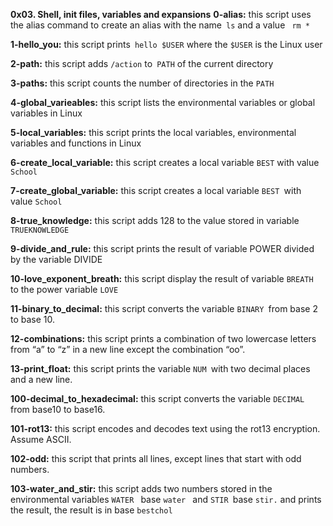 **0x03. Shell, init files, variables and expansions**
**0-alias:** this script uses the alias command to create an alias with the name` ls` and a value ` rm *` 

**1-hello_you:** this script prints` hello $USER` where the `$USER` is the Linux user

**2-path:** this script adds `/action` to` PATH` of the current directory 

**3-paths:** this script counts the number of directories in the `PATH`

**4-global_varieables:** this script lists the environmental variables or global variables in Linux

**5-local_variables:** this script prints the local variables, environmental variables and functions in Linux

**6-create_local_variable:** this script creates a local variable `BEST` with value `School `

**7-create_global_variable:** this script creates a local variable `BEST `with value `School `

**8-true_knowledge:** this script adds 128 to the value stored in variable `TRUEKNOWLEDGE `

**9-divide_and_rule:** this script prints the result of  variable POWER divided by the variable DIVIDE

**10-love_exponent_breath:** this script display the result of variable `BREATH `to the power variable `LOVE`

**11-binary_to_decimal:** this script converts the variable `BINARY `from base 2 to base 10.

**12-combinations:** this script prints a combination of  two lowercase letters from “a” to “z” in a new line except the combination “oo”.

**13-print_float:** this script prints the variable `NUM `with two decimal places and a new line.

**100-decimal_to_hexadecimal:** this script converts the variable `DECIMAL `from base10 to base16.

**101-rot13:** this script encodes and decodes text using the rot13 encryption. Assume ASCII.

**102-odd:** this script that prints all lines, except lines that start with odd numbers.

 **103-water_and_stir:** this script adds two numbers stored in the environmental variables `WATER ` base `water ` and `STIR `base `stir.` and prints the result, the result is in base `bestchol`

